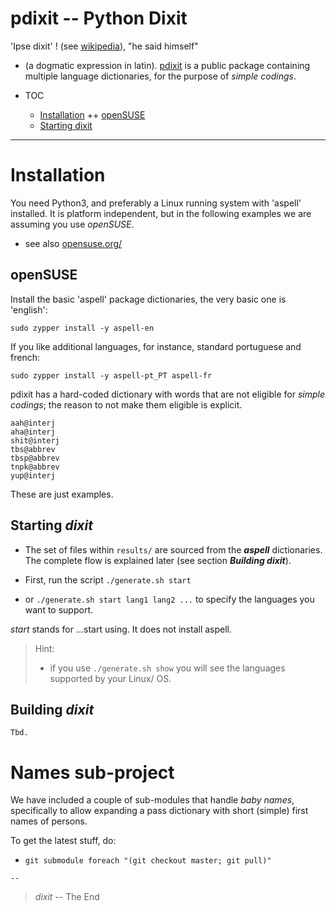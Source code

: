 # pdixit -- Python Dixit

'Ipse dixit' ! (see [wikipedia](https://en.wikipedia.org/wiki/Ipse_dixit)), "he said himself"
- (a dogmatic expression in latin).
[pdixit](https://github.com/serrasqueiro/pdixit/) is a public package containing multiple language dictionaries, for the purpose of _simple codings_.

* TOC

  + [Installation](#Installation)
    ++ [openSUSE](#openSUSE)
  + [Starting dixit](#starting-dixit)

* * *

# Installation

You need Python3, and preferably a Linux running system with 'aspell' installed.
It is platform independent, but in the following examples we are assuming you use _openSUSE_.
- see also [opensuse.org/](https://www.opensuse.org/)

## openSUSE
Install the basic 'aspell' package dictionaries, the very basic one is 'english':
```
sudo zypper install -y aspell-en
```

If you like additional languages, for instance, standard portuguese and french:
```
sudo zypper install -y aspell-pt_PT aspell-fr
```

pdixit has a hard-coded dictionary with words that are not eligible for _simple codings_;
the reason to not make them eligible is explicit.
```
aah@interj
aha@interj
shit@interj
tbs@abbrev
tbsp@abbrev
tnpk@abbrev
yup@interj
```
These are just examples.

## Starting _dixit_

- The set of files within `results/` are sourced from the _**aspell**_ dictionaries.
The complete flow is explained later (see section _**Building dixit**_).

- First, run the script `./generate.sh start`
- or `./generate.sh start lang1 lang2 ...` to specify the languages you want to support.

_start_ stands for ...start using. It does not install aspell.

> Hint:
> - if you use `./generate.sh show` you will see the languages supported by your Linux/ OS.

## Building _dixit_

~~~~
Tbd.
~~~~

# Names sub-project

We have included a couple of sub-modules that handle _baby names_, specifically to allow expanding a pass dictionary with short (simple) first names of persons.

To get the latest stuff, do:
- `git submodule foreach "(git checkout master; git pull)"`


`--`

> _*dixit*_ -- The End

